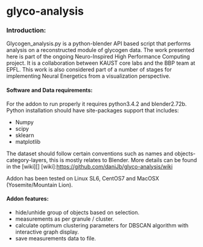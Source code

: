 # glyco-analysis

### Introduction:

Glycogen_analysis.py is a python-blender API based script that performs analysis on a reconstructed module of glycogen data. The work presented here is part of the ongoing Neuro-Inspired High Performance Computing project. It is a collaboration between KAUST core labs and the BBP team at EPFL. This work is also considered part of a number of stages for implementing Neural Energetics from a visualization perspective.

#### Software and Data requirements:
For the addon to run properly it requires python3.4.2 and blender2.72b. Python installation should have site-packages support that includes:
- Numpy
- scipy
- sklearn
- matplotlib

The dataset should follow certain conventions such as names and objects-category-layers, this is mostly relates to Blender.
More details can be found in the [wiki][]
[wiki]:https://github.com/daniJb/glyco-analysis/wiki


Addon has been tested on Linux SL6, CentOS7 and MacOSX (Yosemite/Mountain Lion).

#### Addon features:
- hide/unhide group of objects based on selection.
- measurements as per granule / cluster.
- calculate optimum clustering parameters for DBSCAN algorithm with interactive graph display.
- save measurements data to file.

